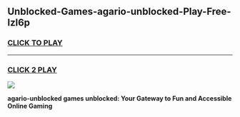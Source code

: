 
## Unblocked-Games-agario-unblocked-Play-Free-lzl6p
<h3>
<a href="https://premium76.site?title=agario-unblocked&ref=15A">CLICK TO PLAY</a></h3>
<hr>

<h3>
<a href="https://premium76.site?title=agario-unblocked&ref=15A">CLICK 2 PLAY</a>
  
</h3>

<a href="https://premium76.site?title=agario-unblocked&ref=15A"><img src="https://clearcache.store/games.png"></a>


**agario-unblocked games unblocked: Your Gateway to Fun and Accessible Online Gaming**
